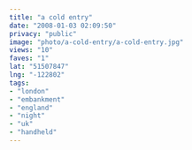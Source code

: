```yaml
---
title: "a cold entry"
date: "2008-01-03 02:09:50"
privacy: "public"
image: "photo/a-cold-entry/a-cold-entry.jpg"
views: "10"
faves: "1"
lat: "51507847"
lng: "-122802"
tags:
- "london"
- "embankment"
- "england"
- "night"
- "uk"
- "handheld"
---
```


